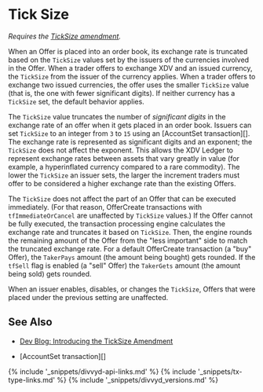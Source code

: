 # Tick Size

_Requires the [TickSize amendment](known-amendments.html#ticksize)._

When an Offer is placed into an order book, its exchange rate is truncated based on the `TickSize` values set by the issuers of the currencies involved in the Offer. When a trader offers to exchange XDV and an issued currency, the `TickSize` from the issuer of the currency applies. When a trader offers to exchange two issued currencies, the offer uses the smaller `TickSize` value (that is, the one with fewer significant digits). If neither currency has a `TickSize` set, the default behavior applies.

The `TickSize` value truncates the number of _significant digits_ in the exchange rate of an offer when it gets placed in an order book. Issuers can set `TickSize` to an integer from `3` to `15` using an [AccountSet transaction][]. The exchange rate is represented as significant digits and an exponent; the `TickSize` does not affect the exponent. This allows the XDV Ledger to represent exchange rates between assets that vary greatly in value (for example, a hyperinflated currency compared to a rare commodity). The lower the `TickSize` an issuer sets, the larger the increment traders must offer to be considered a higher exchange rate than the existing Offers.

The `TickSize` does not affect the part of an Offer that can be executed immediately. (For that reason, OfferCreate transactions with `tfImmediateOrCancel` are unaffected by `TickSize` values.) If the Offer cannot be fully executed, the transaction processing engine calculates the exchange rate and truncates it based on `TickSize`. Then, the engine rounds the remaining amount of the Offer from the "less important" side to match the truncated exchange rate. For a default OfferCreate transaction (a "buy" Offer), the `TakerPays` amount (the amount being bought) gets rounded. If the `tfSell` flag is enabled (a "sell" Offer) the `TakerGets` amount (the amount being sold) gets rounded.

When an issuer enables, disables, or changes the `TickSize`, Offers that were placed under the previous setting are unaffected.

## See Also

- [Dev Blog: Introducing the TickSize Amendment](https://xdv.io/dev-blog/ticksize-amendment-open-voting/#ticksize-amendment-overview)

- [AccountSet transaction][]


<!--{# common link defs #}-->
{% include '_snippets/divvyd-api-links.md' %}
{% include '_snippets/tx-type-links.md' %}
{% include '_snippets/divvyd_versions.md' %}
